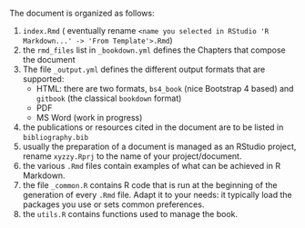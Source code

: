 The document is organized as follows:

1. `index.Rmd` ( eventually rename `<name you selected in RStudio 'R Markdown...' -> 'From Template'>.Rmd`)
2. the `rmd_files` list in `_bookdown.yml` defines the Chapters that compose the document
3. The file `_output.yml` defines the different output formats that are supported:
   - HTML: there are two formats, `bs4_book` (nice Bootstrap 4 based) and `gitbook`
     (the classical `bookdown` format)
   - PDF
   - MS Word (work in progress)
1. the publications or resources cited in the document are to be listed in `bibliography.bib`
1. usually the preparation of a document is managed as an RStudio project, rename `xyzzy.Rprj`
   to the name of your project/document.
1. the various `.Rmd` files contain examples of what can be achieved in R Markdown.
1. the file `_common.R` contains R code that is run at the beginning of the generation of every
   `.Rmd` file. Adapt it to your needs: it typically load the packages you use or sets common
   preferences.
1. the `utils.R` contains functions used to manage the book.
